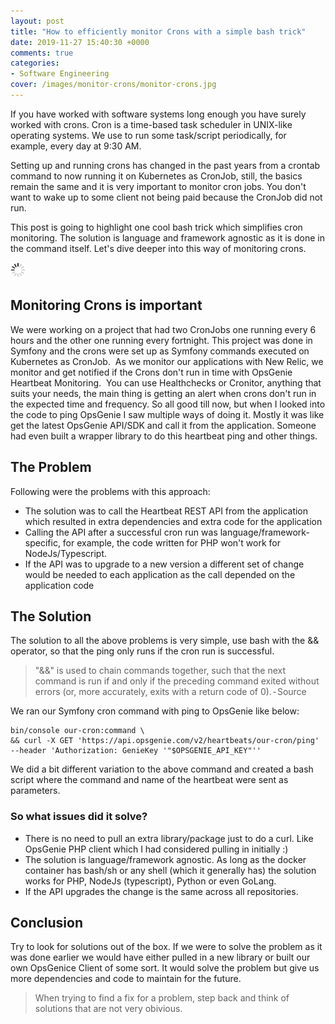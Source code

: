```yaml
---
layout: post
title: "How to efficiently monitor Crons with a simple bash trick"
date: 2019-11-27 15:40:30 +0000
comments: true
categories: 
- Software Engineering
cover: /images/monitor-crons/monitor-crons.jpg
---
```

If you have worked with software systems long enough you have surely worked with crons. Cron is a time-based task scheduler in UNIX-like operating systems. We use to run some task/script periodically, for example, every day at 9:30 AM.

Setting up and running crons has changed in the past years from a crontab command to now running it on Kubernetes as CronJob, still, the basics remain the same and it is very important to monitor cron jobs. You don't want to wake up to some client not being paid because the CronJob did not run.

This post is going to highlight one cool bash trick which simplifies cron monitoring. The solution is language and framework agnostic as it is done in the command itself. Let's dive deeper into this way of monitoring crons.

<img class="center" src="/images/generic/loading.gif" data-echo="/images/monitor-crons/monitor-crons.jpg" title="Use a bash trick to efficiently monitor crons" alt="Use a bash trick to efficiently monitor crons">

<!-- more -->

## Monitoring Crons is important

We were working on a project that had two CronJobs one running every 6 hours and the other one running every fortnight. This project was done in Symfony and the crons were set up as Symfony commands executed on Kubernetes as CronJob. 
As we monitor our applications with New Relic, we monitor and get notified if the Crons don't run in time with OpsGenie Heartbeat Monitoring. 
You can use Healthchecks or Cronitor, anything that suits your needs, the main thing is getting an alert when crons don't run in the expected time and frequency.
So all good till now, but when I looked into the code to ping OpsGenie I saw multiple ways of doing it. Mostly it was like get the latest OpsGenie API/SDK and call it from the application. Someone had even built a wrapper library to do this heartbeat ping and other things. 

## The Problem

Following were the problems with this approach:

* The solution was to call the Heartbeat REST API from the application which resulted in extra dependencies and extra code for the application
* Calling the API after a successful cron run was language/framework-specific, for example, the code written for PHP won't work for NodeJs/Typescript.
* If the API was to upgrade to a new version a different set of change would be needed to each application as the call depended on the application code

## The Solution

The solution to all the above problems is very simple, use bash with the && operator, so that the ping only runs if the cron run is successful.

> "&&" is used to chain commands together, such that the next command is run if and only if the preceding command exited without errors (or, more accurately, exits with a return code of 0). - Source

We ran our Symfony cron command with ping to OpsGenie like below:

```
bin/console our-cron:command \
&& curl -X GET 'https://api.opsgenie.com/v2/heartbeats/our-cron/ping' --header 'Authorization: GenieKey '"$OPSGENIE_API_KEY"''
```

We did a bit different variation to the above command and created a bash script where the command and name of the heartbeat were sent as parameters.

### So what issues did it solve?

* There is no need to pull an extra library/package just to do a curl. Like OpsGenie PHP client which I had considered pulling in initially :)
* The solution is language/framework agnostic. As long as the docker container has bash/sh or any shell (which it generally has) the solution works for PHP, NodeJs (typescript), Python or even GoLang.
* If the API upgrades the change is the same across all repositories.

## Conclusion

Try to look for solutions out of the box. If we were to solve the problem as it was done earlier we would have either pulled in a new library or built our own OpsGenice Client of some sort. It would solve the problem but give us more dependencies and code to maintain for the future.

> When trying to find a fix for a problem, step back and think of solutions that are not very obivious.
